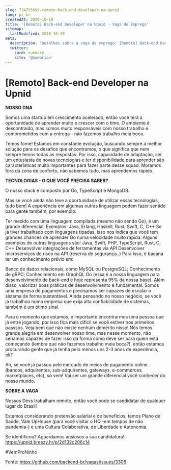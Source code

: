 ```yaml
---
slug: 724755099-remoto-back-end-developer-na-upnid
lang: pt-br
createdAt: 2020-10-19
title: '[Remoto] Back-end Developer na Upnid - Vaga de Emprego'
sitemap:
  lastModified: 2020-10-19
meta:
  description: 'Detalhes sobre a vaga de emprego: [Remoto] Back-end Developer na Upnid'
  twitter:
    card: summary
    site: '@nawarian'
---
```


# [Remoto] Back-end Developer na Upnid

**NOSSO DNA**

Somos uma startup em crescimento acelerado, então você terá a oportunidade de aprender muito e crescer com o time. O ambiente é descontraído, mas somos muito responsáveis com nosso trabalho e comprometidos com a entrega - não fazemos trabalho meia boca.

Temos fome! Estamos em constante evolução, buscando sempre a melhor solução para os desafios que encontramos, o que significa que nem sempre temos todas as respostas. Por isso, capacidade de adaptação, ser um entusiasta de novas tecnologias e ter disponibilidade para aprender são características muito importantes para fazer parte desse squad. Moramos fora da zona de conforto, não sabemos tudo, mas aprendemos rápido.

**TECNOLOGIAS - O QUE VOCÊ PRECISA SABER?**

O nosso stack é composto por Go, TypeScript e MongoDB.

Mas se você ainda não teve a oportunidade de utilizar essas tecnologias, tudo bem! A experiência em algumas outras linguagem podem fazer sentido para gente também, por exemplo:

Ter mexido com uma linguagem compilada (mesmo não sendo Go), é um grande diferencial. Exemplos: Java, Erlang, Haskell, Rust, Swift, C, C++
Se já tiver trabalhado com linguagens tipadas, isso nos indica que você tem grandes chances de aprender Go numa velocidade muito rápida. Alguns exemplos de outras linguagens são: Java, Swift, PHP, TypeScript, Rust, C, C++
Desenvolver integrações de ferramentas via API
Desenvolver microserviços de risco na API (reserva de segurança..)
Para isso, é bacana ter um conhecimento prévio em:

Banco de dados relacionais, como MySQL ou PostgreSQL;
Conhecimento de gRPC;
Conhecimento em GraphQL
Go (essa é a nossa linguagem para desenvolvimento de back-end e hoje representa 95% da nossa base).
Além disso, valorizar boas práticas de desenvolvimento é fundamental. Somos uma empresa de pagamentos e precisamos ser capazes de escalar o sistema de forma sustentável. Ainda pensando no nosso negócio, se você já trabalhou numa empresa que exija alta confiabilidade de sistemas, também é um ótimo sinal.

Para o momento que estamos, é importante encontrarmos uma pessoa que já entre jogando, por isso fica mais dificil se você estiver nos primeiros passsos. Veja bem que não existe nenhum demérito nisso! Nós temos grande alegria em desenvolver nosso time, mas nesse momento, não seríamos capazes de fazer isso da forma como deve ser para quem está começando (lembra que não fazemos trabalho meia boca?), então estamos procurando gente que já tenha pelo menos uns 2-3 anos de experiência, ok?

Ah, se você já passou pelo mercado de meios de pagamento online (bancos, adquirentes, sub-adquirentes, gateways, e-commerces, marketplaces, etc), só vem! Vai ser um grande diferencial você conhecer do nosso mundo.

**SOBRE A VAGA**

Nossos Devs trabalham remoto, então você pode se candidatar de qualquer lugar do Brasil!

Estamos considerando pretensão salarial e de benefícios, temos Plano de Saúde, Vale UpHouse (para você visitar o HQ -em tempos de não pandemia-) e uma Cultura Colaborativa, de Liberdade e Autonomia.

Se identificou? Aguardamos ansiosos a sua candidatura!
https://upnid.breezy.hr/p/2d132c206c14

#VemProNinho

Fonte: https://github.com/backend-br/vagas/issues/3306